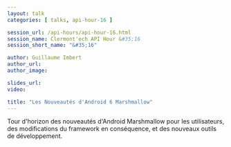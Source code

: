 ```yaml
---
layout: talk
categories: [ talks, api-hour-16 ]

session_url: /api-hours/api-hour-16.html
session_name: Clermont'ech API Hour &#35;16
session_short_name: "&#35;16"

author: Guillaume Imbert
author_url:
author_image:

slides_url:
video:

title: "Les Nouveautés d'Android 6 Marshmallow"
---
```


Tour d'horizon des nouveautés d'Android Marshmallow pour les utilisateurs, des
modifications du framework en conséquence, et des nouveaux outils de
développement.
